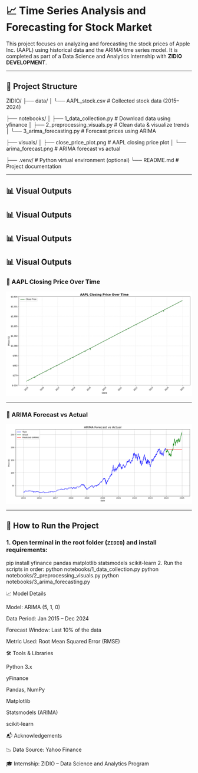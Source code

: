 # 📈 Time Series Analysis and Forecasting for Stock Market

This project focuses on analyzing and forecasting the stock prices of Apple Inc. (AAPL) using historical data and the ARIMA time series model. It is completed as part of a Data Science and  Analytics Internship with **ZIDIO DEVELOPMENT**.

---

## 📁 Project Structure

ZIDIO/
├── data/
│ └── AAPL_stock.csv # Collected stock data (2015–2024)

├── notebooks/
│ ├── 1_data_collection.py # Download data using yfinance
│ ├── 2_preprocessing_visuals.py # Clean data & visualize trends
│ └── 3_arima_forecasting.py # Forecast prices using ARIMA

├── visuals/
│ ├── close_price_plot.png # AAPL closing price plot
│ └── arima_forecast.png # ARIMA forecast vs actual

├── .venv/ # Python virtual environment (optional)
└── README.md # Project documentation

---

## 📊 Visual Outputs

## 📊 Visual Outputs

## 📊 Visual Outputs

## 📊 Visual Outputs

### 🔹 AAPL Closing Price Over Time
![Closing Price](close_price_plot.png)

---

### 🔹 ARIMA Forecast vs Actual
![ARIMA Forecast](arima_forecast.png)



---

## 🚀 How to Run the Project

### 1. Open terminal in the root folder (`ZIDIO`) and install requirements:

pip install yfinance pandas matplotlib statsmodels scikit-learn
2. Run the scripts in order:
python notebooks/1_data_collection.py
python notebooks/2_preprocessing_visuals.py
python notebooks/3_arima_forecasting.py

📈 Model Details

Model: ARIMA (5, 1, 0)

Data Period: Jan 2015 – Dec 2024

Forecast Window: Last 10% of the data

Metric Used: Root Mean Squared Error (RMSE)

🛠️ Tools & Libraries

Python 3.x

yFinance

Pandas, NumPy

Matplotlib

Statsmodels (ARIMA)

scikit-learn

📬 Acknowledgements

📉 Data Source: Yahoo Finance

🎓 Internship: ZIDIO – Data Science and Analytics Program
